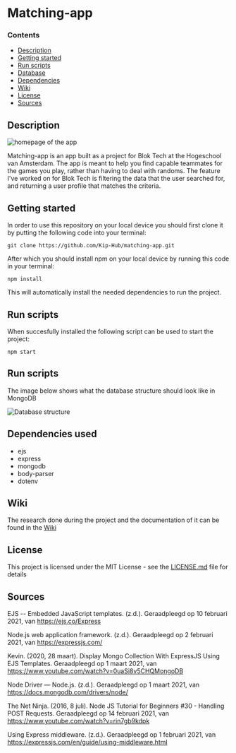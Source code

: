 # Matching-app

### Contents

* [Description](https://github.com/Kip-Hub/matching-app#description)
* [Getting started](https://github.com/Kip-Hub/matching-app#getting-started)
* [Run scripts](https://github.com/Kip-Hub/matching-app#run-scripts)
* [Database](https://github.com/Kip-Hub/matching-app#database)
* [Dependencies](https://github.com/Kip-Hub/matching-app#dependencies-used)
* [Wiki](https://github.com/Kip-Hub/matching-app#wiki)
* [License](https://github.com/Kip-Hub/matching-app#license)
* [Sources](https://github.com/Kip-Hub/matching-app#sources)

## Description

![homepage of the app](https://i.imgur.com/163fbnH.png)

Matching-app is an app built as a project for Blok Tech at the Hogeschool van Amsterdam.
The app is meant to help you find capable teammates for the games you play, rather than having to deal with randoms. The feature I've worked on for Blok Tech is filtering the data that the user searched for, and returning a user profile that matches the criteria. 

## Getting started

In order to use this repository on your local device you should first clone it by putting the following code into your terminal:  

```
git clone https://github.com/Kip-Hub/matching-app.git
```  


After which you should install npm on your local device by running this code in your terminal:   

```
npm install
```  

This will automatically install the needed dependencies to run the project.

## Run scripts

When succesfully installed the following script can be used to start the project:  

```
npm start
```

## Run scripts

The image below shows what the database structure should look like in MongoDB

![Database structure](https://i.imgur.com/rzdjbMo.png)

## Dependencies used

- ejs
- express
- mongodb
- body-parser
- dotenv

## Wiki

The research done during the project and the documentation of it can be found in the [Wiki](https://github.com/Kip-Hub/matching-app/wiki)

## License 

This project is licensed under the MIT License - see the [LICENSE.md](https://github.com/Kip-Hub/matching-app/blob/main/LICENSE) file for details

## Sources 

EJS -- Embedded JavaScript templates. (z.d.). Geraadpleegd op 10 februari 2021, van https://ejs.co/Express 

Node.js web application framework. (z.d.). Geraadpleegd op 2 februari 2021, van https://expressjs.com/

Kevin. (2020, 28 maart). Display Mongo Collection With ExpressJS Using EJS Templates. Geraadpleegd op 1 maart 2021, van https://www.youtube.com/watch?v=0uaSi8v5CHQMongoDB 

Node Driver — Node.js. (z.d.). Geraadpleegd op 1 maart 2021, van https://docs.mongodb.com/drivers/node/

The Net Ninja. (2016, 8 juli). Node JS Tutorial for Beginners #30 - Handling POST Requests. Geraadpleegd op 14 februari 2021, van https://www.youtube.com/watch?v=rin7gb9kdpk

Using Express middleware. (z.d.). Geraadpleegd op 1 februari 2021, van https://expressjs.com/en/guide/using-middleware.html

 